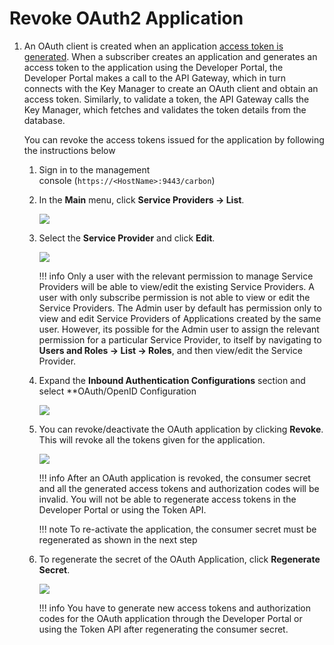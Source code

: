 # Revoke OAuth2 Application

1.  An OAuth client is created when an application [access token is generated]({{base_path}}/learn/consume-api/manage-application/generate-keys/obtain-access-token/overview-of-access-tokens). When a subscriber creates an application and generates an access token to the application using the Developer Portal, the Developer Portal makes a call to the API Gateway, which in turn connects with the Key Manager to create an OAuth client and obtain an access token. Similarly, to validate a token, the API Gateway calls the Key Manager, which fetches and validates the token details from the database.

    You can revoke the access tokens issued for the application by following the instructions below

    1.  Sign in to the management console (`https://<HostName>:9443/carbon`)

    2.  In the **Main** menu, click **Service Providers → List**.

         ![]({{base_path}}/assets/attachments/103333704/103333705.png)    
        
    3.  Select the **Service Provider** and click **Edit**.
        
         ![]({{base_path}}/assets/attachments/103333704/103333707.png)
        
        !!! info
            Only a user with the relevant permission to manage Service Providers will be able to view/edit the existing Service Providers. A user with only subscribe permission is not able to view or edit the Service Providers. The Admin user by default has permission only to view and edit Service Providers of Applications created by the same user. However, its possible for the Admin user to assign the relevant permission for a particular Service Provider, to itself by navigating to **Users and Roles → List → Roles**, and then view/edit the Service Provider.


    4.  Expand the **Inbound Authentication Configurations** section and select **OAuth/OpenID Configuration
        
        ![]({{base_path}}/assets/attachments/103333704/103333708.png)    

    5.  You can revoke/deactivate the OAuth application by clicking **Revoke**. This will revoke all the tokens given for the application.
        
        ![]({{base_path}}/assets/attachments/103333704/103333709.png)
        
        !!! info
            After an OAuth application is revoked, the consumer secret and all the generated access tokens and authorization codes will be invalid. You will not be able to regenerate access tokens in the Developer Portal or using the Token API.

        !!! note
            To re-activate the application, the consumer secret must be regenerated as shown in the next step


    6.  To regenerate the secret of the OAuth Application, click **Regenerate Secret**.
        
        ![]({{base_path}}/assets/attachments/103333704/103333710.png)
        
        !!! info
            You have to generate new access tokens and authorization codes for the OAuth application through the Developer Portal or using the Token API after regenerating the consumer secret.
